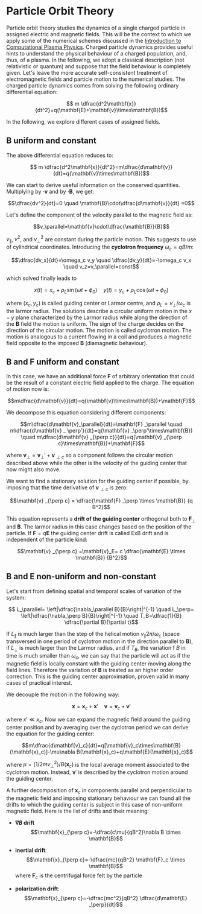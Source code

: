 # Particle Orbit Theory

Particle orbit theory studies the dynamics of a single charged particle in assigned electric and magnetic fields. This will be the context to which we apply some of the numerical schemes discussed in the [Introduction to Computational Plasma Physics](./Intro_Comp_Plasma_Phys.md). Charged particle dynamics provides useful hints to understand the physical behaviour of a charged population, and, thus, of a plasma. In the following, we adopt a classical description (not relativistic or quantum) and suppose that the field behaviour is completely given. Let's leave the more accurate self-consistent treatment of electromagnetic fields and particle motion to the numerical studies. The charged particle dynamics comes from solving the following ordinary differential equation:

$$ m \dfrac{d^2\mathbf{x}}{dt^2}=q(\mathbf{E}+\mathbf{v}\times\mathbf{B})$$

In the following, we explore different cases of assigned fields.

## $\mathbf{B}$ uniform and constant

The above differential equation reduces to:

$$ m \dfrac{d^2\mathbf{x}}{dt^2}=m\dfrac{d\mathbf{v}}{dt}=q(\mathbf{v}\times\mathbf{B})$$

We can start to derive useful information on the conserved quantities. Multiplying by $\cdot \mathbf{v}$ and by $\cdot \mathbf{B}$, we get:

$$\dfrac{dv^2}{dt}=0 \quad \mathbf{B}\cdot\dfrac{d\mathbf{v}}{dt} =0$$

Let's define the component of the velocity parallel to the magnetic field as:

$$v_\parallel=\mathbf{v}\cdot\dfrac{\mathbf{B}}{B}$$

$v_\parallel$, $v^2$, and $v_{\perp}^2$ are constant during the particle motion. This suggests to use of cylindrical coordinates. Introducing the **cyclotron frequency** $\omega_c=qB/m$:

$$\dfrac{dv_x}{dt}=\omega_c v_y \quad \dfrac{dv_y}{dt}=-\omega_c v_x \quad v_z=v_\parallel=const$$

which solved finally leads to

$$ x(t)=x_c+\rho_L \sin(\omega t+ \phi_0) \quad y(t)=y_c+\rho_L \cos(\omega t+ \phi_0)$$

where $(x_c,y_c)$ is called guiding center or Larmor centre, and $\rho_L=v_\perp/\omega_c$ is the larmor radius. The solutions describe a circular uniform motion in the $x-y$ plane characterized by the Larmor radius while along the direction of the $\mathbf{B}$ field the motion is uniform. The sign of the charge decides on the direction of the circular motion. The motion is called cyclotron motion. The motion is analogous to a current flowing in a coil and produces a magnetic field opposite to the imposed $\mathbf{B}$ (diamagnetic behaviour).

## $\mathbf{B}$ and $\mathbf{F}$ uniform and constant

In this case, we have an additional force $\mathbf{F}$ of arbitrary orientation that could be the result of a constant electric field applied to the charge. The equation of motion now is:

$$m\dfrac{d\mathbf{v}}{dt}=q(\mathbf{v}\times\mathbf{B})+\mathbf{F}$$

We decompose this equation considering different components:

$$m\dfrac{d\mathbf{v}_\parallel}{dt}=\mathbf{F} _\parallel \quad m\dfrac{d\mathbf{v} _ \perp'}{dt}=q(\mathbf{v} _\perp'\times\mathbf{B}) \quad m\dfrac{d\mathbf{v} _{\perp c}}{dt}=q(\mathbf{v} _{\perp c}\times\mathbf{B})+\mathbf{F}$$

where $\mathbf{v}_\perp=\mathbf{v} _ \perp'+\mathbf{v} _{\perp c}$ so a component follows the circular motion described above while the other is the velocity of the guiding center that now might also move.

We want to find a stationary solution for the guiding center if possible, by imposing that the time derivative of $\mathbf{v} _{\perp c}$ is zero:

$$\mathbf{v} _{\perp c} = \dfrac{\mathbf{F} _\perp \times \mathbf{B}} {q B^2}$$

This equation represents a **drift of the guiding center** orthogonal both to $\mathbf{F} _\perp$ and $\mathbf{B}$. The larmor radius in this case changes based on the position of the particle. If $\mathbf{F}=q\mathbf{E}$ the guiding center drift is called ExB drift and is independent of the particle kind:

$$\mathbf{v} _{\perp c} =\mathbf{v}_E= c \dfrac{\mathbf{E} \times \mathbf{B}} {B^2}$$

## $\mathbf{B}$ and $\mathbf{E}$ non-uniform and non-constant

Let's start from defining spatial and temporal scales of variation of the system:

$$ L_\parallel= \left|\dfrac{\nabla_\parallel B}{B}\right|^{-1} \quad L_\perp= \left|\dfrac{\nabla_\perp B}{B}\right|^{-1} \quad T_B=\dfrac{1}{B} \dfrac{\partial B}{\partial t}$$

If $L_\parallel$ is much larger than the step of the helical motion $v_\parallel 2\pi/\omega_c$ (space transversed in one period of cyclotron motion in the direction parallel to $\mathbf{B}$), if $L_\perp$ is much larger than the Larmor radius, and if $T_B$, the variation f $B$ in time is much smaller than $\omega_c$, we can say that the particle will act as if the magnetic field is locally constant with the guiding center moving along the field lines. Therefore the variation of $\mathbf{B}$ is treated as an higher order correction. This is the guiding center approximation, proven valid in many cases of practical interest.

We decouple the motion in the following way:

$$ \mathbf{x}=\mathbf{x}_c+\mathbf{x}' \quad \mathbf{v}=\mathbf{v}_c+\mathbf{v}' $$

where $x'\ll x_c$. Now we can expand the magnetic field around the guiding center position and by averaging over the cyclotron period we can derive the equation for the guiding center:

$$m\dfrac{d\mathbf{v}_c}{dt}=q[\mathbf{v}_c\times\mathbf{B}(\mathbf{x}_c)]-\mu\nabla B(\mathbf{x}_c)+q\mathbf{E}(\mathbf{x}_c)$$

where $\mu=\langle 1/2 m v_\perp^2\rangle/B(\mathbf{x}_c)$ is the local average moment associated to the cyclotron motion. Instead, $\mathbf{v}'$ is described by the cyclotron motion around the guiding center.

A further decomposition of $\mathbf{x}_c$ in components parallel and perpendicular to  the magnetic field and imposing stationary behaviour we can found all the drifts to which the guiding center is subject in this case of non-uniform magnetic field. Here is the list of drifts and their meaning:

* **$\nabla B$ drift**
  $$\mathbf{x}_{\perp c}=-\dfrac{c\mu}{qB^2}\nabla B \times \mathbf{B}$$

* **inertial drift**:
  $$\mathbf{x}_{\perp c}=-\dfrac{mc}{qB^2} \mathbf{F}_c \times \mathbf{B}$$
  where $\mathbf{F}_c$ is the centrifugal force felt by the particle

* **polarization drift**:
  $$\mathbf{x}_{\perp c}=-\dfrac{mc^2}{qB^2} \dfrac{d\mathbf{E} _\perp}{dt}$$


















